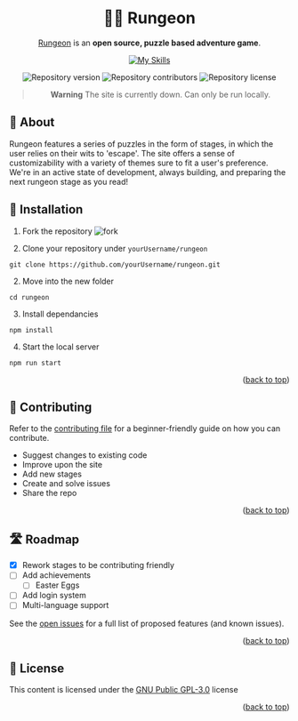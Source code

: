 <div align="center">

# 🏃‍♂️ Rungeon

[Rungeon](https://rungeon.live/) is an **open source, puzzle based adventure game**.

[![My Skills](https://skillicons.dev/icons?i=js,css,html,jquery,bootstrap)](https://skillicons.dev)

![Repository version](https://img.shields.io/github/v/release/devkennyy/rungeon?color=0874bc&label=version)
![Repository contributors](https://img.shields.io/github/contributors-anon/devkennyy/rungeon?color=0874bc)
![Repository license](https://img.shields.io/github/license/devkennyy/rungeon?color=0874bc)

> **Warning**
> The site is currently down. Can only be run locally.

</div>

## 📙 About

Rungeon features a series of puzzles in the form of stages, in which the user relies on their wits to 'escape'.
The site offers a sense of customizability with a variety of themes sure to fit a user's preference.
We're in an active state of development, always building, and preparing the next rungeon stage as you read!

## 💾 Installation

1. Fork the repository
![fork](https://docs.github.com/assets/cb-23088/images/help/repository/fork_button.png)

1. Clone your repository under `yourUsername/rungeon`
```shell
git clone https://github.com/yourUsername/rungeon.git
```

2.  Move into the new folder
```shell
cd rungeon
```

3. Install dependancies
```shell
npm install
```

4. Start the local server
```shell
npm run start
```

<p align="right">(<a href="#top">back to top</a>)</p>

## 🤝 Contributing

Refer to the [contributing file](contributing.md) for a beginner-friendly guide on how you can contribute.

- Suggest changes to existing code
- Improve upon the site
- Add new stages
- Create and solve issues
- Share the repo

<p align="right">(<a href="#top">back to top</a>)</p>

## 🛣️ Roadmap
- [x] Rework stages to be contributing friendly
- [ ] Add achievements 
  - [ ] Easter Eggs
- [ ] Add login system
- [ ] Multi-language support

See the [open issues](https://github.com/devkennyy/rungeon) for a full list of proposed features (and known issues).

<p align="right">(<a href="#top">back to top</a>)</p>

<!--

## 🤔 FAQ

> What's stopping me from checking the code for answers?

If you can understand the solution from the code, you deserve it.

> The game side isn't my thing, can I still contribute code?

Rungeon is not just a game, it's an environment for developers to learn and improve their developing skills!

> How can I reach out or join the community?

You can participate in the [discussions](https://github.com/devkennyy/rungeon/discussions), [send me an email](mailto:devkenny@outlook.com) or [join our Discord](https://discord.gg/SFX2KSuzep).

-->

## 📜 License

This content is licensed under the [GNU Public GPL-3.0](/license) license

<p align="right">(<a href="#top">back to top</a>)</p>

